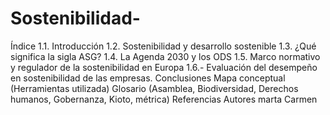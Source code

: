 # Sostenibilidad-
Índice
1.1. Introducción
1.2. Sostenibilidad y desarrollo sostenible
1.3. ¿Qué significa la sigla ASG?
1.4. La Agenda 2030 y los ODS
1.5. Marco normativo y regulador de la sostenibilidad en Europa
1.6.- Evaluación del desempeño en sostenibilidad de las empresas.
Conclusiones
Mapa conceptual (Herramientas utilizada)
Glosario (Asamblea, Biodiversidad, Derechos humanos, Gobernanza, Kioto, métrica)
Referencias
Autores
marta
Carmen
